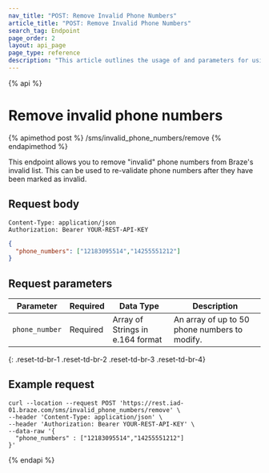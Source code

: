 ```yaml
---
nav_title: "POST: Remove Invalid Phone Numbers"
article_title: "POST: Remove Invalid Phone Numbers"
search_tag: Endpoint
page_order: 2
layout: api_page
page_type: reference
description: "This article outlines the usage of and parameters for using this Braze endpoint to remove a list of invalid phone numbers."
---
```

{% api %}
# Remove invalid phone numbers
{% apimethod post %}
/sms/invalid_phone_numbers/remove
{% endapimethod %}

This endpoint allows you to remove "invalid" phone numbers from Braze's invalid list. This can be used to re-validate phone numbers after they have been marked as invalid.

## Request body

```
Content-Type: application/json
Authorization: Bearer YOUR-REST-API-KEY
```

```json
{
  "phone_numbers": ["12183095514","14255551212"]
}
```

## Request parameters

| Parameter | Required | Data Type | Description |
| ----------|-----------| ---------|------ |
| `phone_number` | Required | Array of Strings in e.164 format | An array of up to 50 phone numbers to modify. |
{: .reset-td-br-1 .reset-td-br-2 .reset-td-br-3  .reset-td-br-4}

## Example request

```
curl --location --request POST 'https://rest.iad-01.braze.com/sms/invalid_phone_numbers/remove' \
--header 'Content-Type: application/json' \
--header 'Authorization: Bearer YOUR-REST-API-KEY' \
--data-raw '{
  "phone_numbers" : ["12183095514","14255551212"]
}'
```

{% endapi %}
